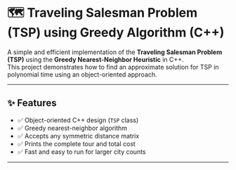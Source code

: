# 🗺️ Traveling Salesman Problem (TSP) using Greedy Algorithm (C++)

A simple and efficient implementation of the **Traveling Salesman Problem (TSP)** using the **Greedy Nearest-Neighbor Heuristic** in C++.  
This project demonstrates how to find an approximate solution for TSP in polynomial time using an object-oriented approach.

---

## ✨ Features

- ✅ Object-oriented C++ design (`TSP` class)
- ✅ Greedy nearest-neighbor algorithm  
- ✅ Accepts any symmetric distance matrix  
- ✅ Prints the complete tour and total cost  
- ✅ Fast and easy to run for larger city counts  

---
